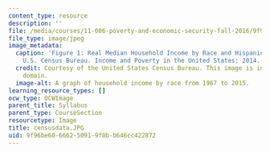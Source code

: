 ```yaml
---
content_type: resource
description: ''
file: /media/courses/11-006-poverty-and-economic-security-fall-2016/9f96be60666250919f0bb646cc422872_censusdata.JPG
file_type: image/jpeg
image_metadata:
  caption: 'Figure 1: Real Median Household Income by Race and Hispanic Origin, 1967-2015.
    U.S. Census Bureau. Income and Poverty in the United States: 2014.'
  credit: Courtesy of the United States Census Bureau. This image is in the public
    domain.
  image-alt: A graph of household income by race from 1967 to 2015.
learning_resource_types: []
ocw_type: OCWImage
parent_title: Syllabus
parent_type: CourseSection
resourcetype: Image
title: censusdata.JPG
uid: 9f96be60-6662-5091-9f0b-b646cc422872
---
```

